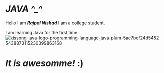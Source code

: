 # <b><i>JAVA</i></b>   <i>^_^</i>
Hello I am <i><b>Rajpal Nishad</b></i> I am a college student.

I am learning Java for the first time.
![kisspng-java-logo-programming-language-java-plum-5ac7bef24d5452 5438873115230399863168](https://user-images.githubusercontent.com/114016588/200344742-7e74a0dc-4b75-42ac-b65d-d47c6b8107ad.png)
# <i>It is awesomme!</i> <b>:)</b>
